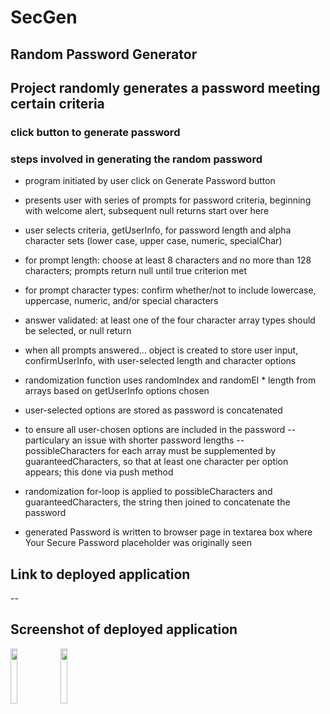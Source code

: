 # SecGen

## Random Password Generator

## Project randomly generates a password meeting certain criteria

### click button to generate password

### steps involved in generating the random password

- program initiated by user click on Generate Password button

- presents user with series of prompts for password criteria, beginning with welcome alert, subsequent null returns start over here

- user selects criteria, getUserInfo, for password length and alpha character sets (lower case, upper case, numeric, specialChar) 

- for prompt length: choose at least 8 characters and no more than 128 characters; prompts return null until true criterion met

- for prompt character types: confirm whether/not to include lowercase, uppercase, numeric, and/or special characters

- answer validated: at least one of the four character array types should be selected, or null return

- when all prompts answered... object is created to store user input, confirmUserInfo, with user-selected length and character options

- randomization function uses randomIndex and randomEl * length from arrays based on getUserInfo options chosen

- user-selected options are stored as password is concatenated

- to  ensure all user-chosen options are included in the password -- particulary an issue  with shorter password lengths -- possibleCharacters for each array must be supplemented by guaranteedCharacters, so that at least one character per option appears; this done via push method

- randomization for-loop is applied to possibleCharacters and guaranteedCharacters, the string then joined to concatenate the password

- generated Password is written to browser page in textarea box where Your Secure Password placeholder was originally seen


## Link to deployed application

--

## Screenshot of deployed application

<img src="https://user-images.githubusercontent.com/94858165/153774966-9c5b387b-b68e-4ec1-85f5-ca912e52dd46.png" width="15%"></img> 
<img src="https://user-images.githubusercontent.com/94858165/153774976-60b54a45-64df-415c-9853-c64092eee91a.png" width="15%"></img> 


